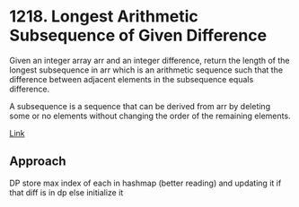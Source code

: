 # 1218. Longest Arithmetic Subsequence of Given Difference

Given an integer array arr and an integer difference, return the length of the longest subsequence in arr which is an arithmetic sequence such that the difference between adjacent elements in the subsequence equals difference.

A subsequence is a sequence that can be derived from arr by deleting some or no elements without changing the order of the remaining elements.

[Link](https://leetcode.com/problems/longest-arithmetic-subsequence-of-given-difference/description/)

## Approach

DP store max index of each in hashmap (better reading) and updating it if that diff is in dp else initialize it